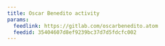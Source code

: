 ```yaml
---
title: Oscar Benedito activity
params:
  feedlink: https://gitlab.com/oscarbenedito.atom
  feedid: 35404607d8ef9239bc37d7d5fdcfc002
---
```

